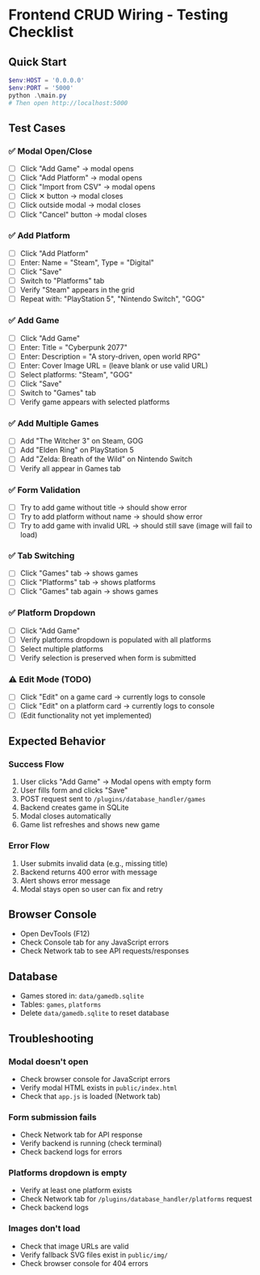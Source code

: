 # Frontend CRUD Wiring - Testing Checklist

## Quick Start
```powershell
$env:HOST = '0.0.0.0'
$env:PORT = '5000'
python .\main.py
# Then open http://localhost:5000
```

## Test Cases

### ✅ Modal Open/Close
- [ ] Click "Add Game" → modal opens
- [ ] Click "Add Platform" → modal opens
- [ ] Click "Import from CSV" → modal opens
- [ ] Click ✕ button → modal closes
- [ ] Click outside modal → modal closes
- [ ] Click "Cancel" button → modal closes

### ✅ Add Platform
- [ ] Click "Add Platform"
- [ ] Enter: Name = "Steam", Type = "Digital"
- [ ] Click "Save"
- [ ] Switch to "Platforms" tab
- [ ] Verify "Steam" appears in the grid
- [ ] Repeat with: "PlayStation 5", "Nintendo Switch", "GOG"

### ✅ Add Game
- [ ] Click "Add Game"
- [ ] Enter: Title = "Cyberpunk 2077"
- [ ] Enter: Description = "A story-driven, open world RPG"
- [ ] Enter: Cover Image URL = (leave blank or use valid URL)
- [ ] Select platforms: "Steam", "GOG"
- [ ] Click "Save"
- [ ] Switch to "Games" tab
- [ ] Verify game appears with selected platforms

### ✅ Add Multiple Games
- [ ] Add "The Witcher 3" on Steam, GOG
- [ ] Add "Elden Ring" on PlayStation 5
- [ ] Add "Zelda: Breath of the Wild" on Nintendo Switch
- [ ] Verify all appear in Games tab

### ✅ Form Validation
- [ ] Try to add game without title → should show error
- [ ] Try to add platform without name → should show error
- [ ] Try to add game with invalid URL → should still save (image will fail to load)

### ✅ Tab Switching
- [ ] Click "Games" tab → shows games
- [ ] Click "Platforms" tab → shows platforms
- [ ] Click "Games" tab again → shows games

### ✅ Platform Dropdown
- [ ] Click "Add Game"
- [ ] Verify platforms dropdown is populated with all platforms
- [ ] Select multiple platforms
- [ ] Verify selection is preserved when form is submitted

### ⚠️ Edit Mode (TODO)
- [ ] Click "Edit" on a game card → currently logs to console
- [ ] Click "Edit" on a platform card → currently logs to console
- [ ] (Edit functionality not yet implemented)

## Expected Behavior

### Success Flow
1. User clicks "Add Game" → Modal opens with empty form
2. User fills form and clicks "Save"
3. POST request sent to `/plugins/database_handler/games`
4. Backend creates game in SQLite
5. Modal closes automatically
6. Game list refreshes and shows new game

### Error Flow
1. User submits invalid data (e.g., missing title)
2. Backend returns 400 error with message
3. Alert shows error message
4. Modal stays open so user can fix and retry

## Browser Console
- Open DevTools (F12)
- Check Console tab for any JavaScript errors
- Check Network tab to see API requests/responses

## Database
- Games stored in: `data/gamedb.sqlite`
- Tables: `games`, `platforms`
- Delete `data/gamedb.sqlite` to reset database

## Troubleshooting

### Modal doesn't open
- Check browser console for JavaScript errors
- Verify modal HTML exists in `public/index.html`
- Check that `app.js` is loaded (Network tab)

### Form submission fails
- Check Network tab for API response
- Verify backend is running (check terminal)
- Check backend logs for errors

### Platforms dropdown is empty
- Verify at least one platform exists
- Check Network tab for `/plugins/database_handler/platforms` request
- Check backend logs

### Images don't load
- Check that image URLs are valid
- Verify fallback SVG files exist in `public/img/`
- Check browser console for 404 errors
